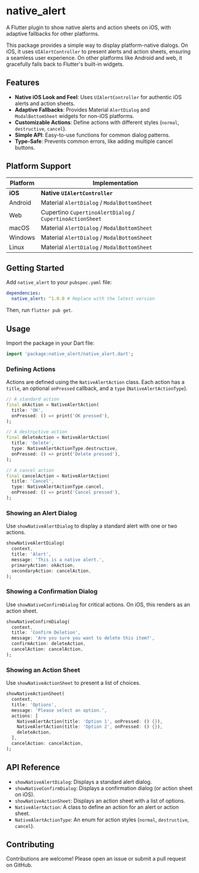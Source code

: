 # native_alert

A Flutter plugin to show native alerts and action sheets on iOS, with adaptive fallbacks for other platforms.

This package provides a simple way to display platform-native dialogs. On iOS, it uses `UIAlertController` to present alerts and action sheets, ensuring a seamless user experience. On other platforms like Android and web, it gracefully falls back to Flutter's built-in widgets.

## Features

- **Native iOS Look and Feel**: Uses `UIAlertController` for authentic iOS alerts and action sheets.
- **Adaptive Fallbacks**: Provides Material `AlertDialog` and `ModalBottomSheet` widgets for non-iOS platforms.
- **Customizable Actions**: Define actions with different styles (`normal`, `destructive`, `cancel`).
- **Simple API**: Easy-to-use functions for common dialog patterns.
- **Type-Safe**: Prevents common errors, like adding multiple cancel buttons.

## Platform Support

| Platform | Implementation                                            |
|----------|-----------------------------------------------------------|
| **iOS**  | **Native `UIAlertController`**                            |
| Android  | Material `AlertDialog` / `ModalBottomSheet`               |
| Web      | Cupertino `CupertinoAlertDialog` / `CupertinoActionSheet` |
| macOS    | Material `AlertDialog` / `ModalBottomSheet`               |
| Windows  | Material `AlertDialog` / `ModalBottomSheet`               |
| Linux    | Material `AlertDialog` / `ModalBottomSheet`               |

## Getting Started

Add `native_alert` to your `pubspec.yaml` file:

```yaml
dependencies:
  native_alert: ^1.0.0 # Replace with the latest version
```

Then, run `flutter pub get`.

## Usage

Import the package in your Dart file:

```dart
import 'package:native_alert/native_alert.dart';
```

### Defining Actions

Actions are defined using the `NativeAlertAction` class. Each action has a `title`, an optional `onPressed` callback, and a `type` (`NativeAlertActionType`).

```dart
// A standard action
final okAction = NativeAlertAction(
  title: 'OK',
  onPressed: () => print('OK pressed'),
);

// A destructive action
final deleteAction = NativeAlertAction(
  title: 'Delete',
  type: NativeAlertActionType.destructive,
  onPressed: () => print('Delete pressed'),
);

// A cancel action
final cancelAction = NativeAlertAction(
  title: 'Cancel',
  type: NativeAlertActionType.cancel,
  onPressed: () => print('Cancel pressed'),
);
```

### Showing an Alert Dialog

Use `showNativeAlertDialog` to display a standard alert with one or two actions.

```dart
showNativeAlertDialog(
  context,
  title: 'Alert',
  message: 'This is a native alert.',
  primaryAction: okAction,
  secondaryAction: cancelAction,
);
```

### Showing a Confirmation Dialog

Use `showNativeConfirmDialog` for critical actions. On iOS, this renders as an action sheet.

```dart
showNativeConfirmDialog(
  context,
  title: 'Confirm Deletion',
  message: 'Are you sure you want to delete this item?',
  confirmAction: deleteAction,
  cancelAction: cancelAction,
);
```

### Showing an Action Sheet

Use `showNativeActionSheet` to present a list of choices.

```dart
showNativeActionSheet(
  context,
  title: 'Options',
  message: 'Please select an option.',
  actions: [
    NativeAlertAction(title: 'Option 1', onPressed: () {}),
    NativeAlertAction(title: 'Option 2', onPressed: () {}),
    deleteAction,
  ],
  cancelAction: cancelAction,
);
```

## API Reference

- `showNativeAlertDialog`: Displays a standard alert dialog.
- `showNativeConfirmDialog`: Displays a confirmation dialog (or action sheet on iOS).
- `showNativeActionSheet`: Displays an action sheet with a list of options.
- `NativeAlertAction`: A class to define an action for an alert or action sheet.
- `NativeAlertActionType`: An enum for action styles (`normal`, `destructive`, `cancel`).

## Contributing

Contributions are welcome! Please open an issue or submit a pull request on GitHub.

